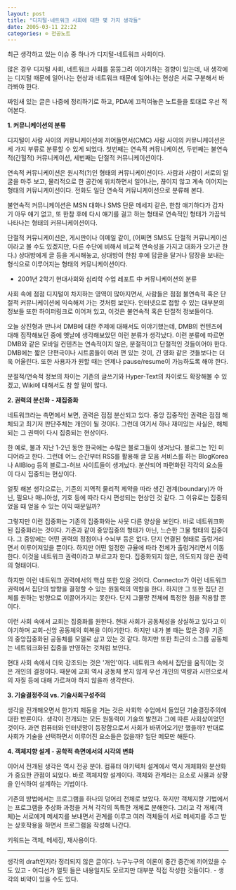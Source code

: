 ```yaml
---
layout: post
title: "디지털-네트워크 사회에 대한 몇 가지 생각들"
date: 2005-03-11 22:22
categories: ⊙ 전공노트
---
```


최근 생각하고 있는 이슈 중 하나가 디지털-네트워크 사회이다.

많은 경우 디지털 사회, 네트워크 사회를 뭉뚱그려 이야기하는 경향이 있는데, 내 생각에는 디지털 때문에 일어나는 현상과 네트워크 때문에 일어나는 현상은 서로 구분해서 바라봐야 한다.

짜임새 있는 글은 나중에 정리하기로 하고, PDA에 끄적여놓은 노트들을 토대로 우선 적어본다.


**1. 커뮤니케이션의 분류**

디지털이 사람 사이의 커뮤니케이션에 끼어들면서(CMC) 사람 사이의 커뮤니케이션은 세 가지 부류로 분류할 수 있게 되었다. 첫번째는 연속적 커뮤니케이션, 두번째는 불연속적(간헐적) 커뮤니케이션, 세번째는 단절적 커뮤니케이션이다.

연속적 커뮤니케이션은 원시적(?)인 형태의 커뮤니케이션이다. 사람과 사람이 서로의 얼굴을 마주 보고, 물리적으로 한 공간에 위치하면서 일어나는, 끊이지 않고 계속 이어지는 형태의 커뮤니케이션이다. 전화도 일단 연속적 커뮤니케이션으로 분류해 본다.

불연속적 커뮤니케이션은 MSN 대화나 SMS 단문 메세지 같은, 한참 얘기하다가 갑자기 아무 얘기 없고, 또 한참 후에 다시 얘기를 걸고 하는 형태로 연속적인 형태가 가끔씩 나타나는 형태의 커뮤니케이션이다.

단절적 커뮤니케이션은, 게시판이나 이메일 같이, (어쩌면 SMS도 단절적 커뮤니케이션이라고 볼 수도 있겠지만, 다른 수단에 비해서 비교적 연속성을 가지고 대화가 오가곤 한다.) 상대방에게 글 등을 게시해놓고, 상대방이 한참 후에 답글을 달거나 답장을 보내는 형식으로 이루어지는 형태의 커뮤니케이션이다.

- 2001년 2학기 현대사회와 심리학 수업 레포트 中 커뮤니케이션의 분류

사회 속에 점점 디지털이 차지하는 영역이 많아지면서, 사람들은 점점 불연속적 혹은 단절적 커뮤니케이션에 익숙해져 가는 것처럼 보인다. 인터넷으로 접할 수 있는 대부분의 정보들 또한 하이퍼링크로 이어져 있고, 이것은 불연속적 혹은 단절적 정보들이다.

오늘 상진형과 만나서 DMB에 대한 주제에 대해서도 이야기했는데, DMB의 컨텐츠에 대해 짐작해보던 중에 옛날에 생각해보았던 이런 분류가 생각났다. 이런 분류에 따르면 DMB와 같은 모바일 컨텐츠는 연속적이지 않은, 분절적이고 단절적인 것들이어야 한다. DMB에는 짧은 단편극이나 시트콤들이 여러 편 있는 것이, 긴 영화 같은 것들보다는 더욱 어울린다. 또한 사용자가 원할 때는 언제나 pause/resume이 가능하도록 해야 한다.

분절적/연속적 정보의 차이는 기존의 글쓰기와 Hyper-Text의 차이로도 확장해볼 수 있겠고, Wiki에 대해서도 참 할 말이 많다.


**2. 권력의 분산화 - 재집중화**

네트워크라는 측면에서 보면, 권력은 점점 분산되고 있다. 중앙 집중적인 권력은 점점 해체되고 최기저 판단주체는 개인이 될 것이다. 그런데 여기서 하나 재미있는 사실은, 해체되는 그 권력이 다시 집중되는 현상이다. 

한 예로, 불과 지난 1-2년 동안 한국에는 수많은 블로그들이 생겨났다. 블로그는 1인 미디어라고 한다. 그런데 어느 순간부터 RSS를 활용해 글 모음 서비스를 하는 BlogKorea나 AllBlog 등의 블로그-허브 사이트들이 생겨났다. 분산되어 파편화된 각각의 요소들이 다시 집중되는 현상이다. 

얼핏 해본 생각으로는, 기존의 지역적 물리적 제약을 따라 생긴 경계(boundary)가 아닌, 필요나 매니아성, 기호 등에 따라 다시 편성되는 현상인 것 같다. 그 이유로는 집중되었을 때 얻을 수 있는 이익 때문일까?

그렇지만 이런 집중화는 기존의 집중화와는 사뭇 다른 양상을 보인다. 바로 네트워크화된 집중화라는 것이다. 기존과 같이 중앙집중의 형태가 아닌, 느슨한 그물 형태의 집중이다. 그 중앙에는 어떤 권력의 정점이나 수뇌부 등은 없다. 단지 연결된 형태로 출렁거리면서 이루어져있을 뿐이다. 하지만 어떤 일정한 규율에 따라 전체가 출렁거리면서 이동한다. 이것을 네트워크 권력이라고 부르고자 한다. 집중화되지 않은, 의도되지 않은 권력의 형태이다.

하지만 이런 네트워크 권력에서의 핵심 또한 있을 것이다. Connector가 이런 네트워크 권력에서 집단의 방향을 결정할 수 있는 원동력의 역할을 한다. 하지만 그 또한 집단 전체를 원하는 방향으로 이끌어가지는 못한다. 단지 그물망 전체에 특정한 힘을 작용할 뿐이다.

이런 사회 속에서 교회는 집중화를 원한다. 현대 사회가 공동체성을 상실하고 있다고 이야기하며 교회-신앙 공동체의 회복을 이야기한다. 하지만 내가 볼 때는 많은 경우 기존의 중앙집중화된 공동체를 모델로 삼고 있는 것 같다. 하지만 또한 최근의 소그룹 공동체는 네트워크화된 집중을 반영하는 것처럼 보인다.

현대 사회 속에서 더욱 강조되는 것은 '개인'이다. 네트워크 속에서 집단을 움직이는 것은 개인의 결정이다. 때문에 교회 역시 공동체 못지 않게 우선 개인의 역량과 시민으로서의 자질 등에 대해 가르쳐야 하지 않을까 생각한다.


**3. 기술결정주의 vs. 기술사회구성주의**

생각을 전개해오면서 한가지 제동을 거는 것은 사회학 수업에서 들었던 기술결정주의에 대한 반론이다. 생각이 전개되는 모든 원동력이 기술의 발전과 그에 따른 사회상이었던 것이다. 과연 컴퓨터와 인터넷망이 등장함으로서 사회가 바뀌어오기만 했을까? 반대로 사회가 기술을 선택하면서 이루어진 요소들은 없을까? 일단 메모만 해둔다.


**4. 객체지향 설계 - 공학적 측면에서의 시각의 변화**

이어서 전개된 생각은 역시 전공 분야. 컴퓨터 아키텍처 설계에서 역시 개체화와 분산화가 중요한 관점이 되었다. 바로 객체지향 설계이다. 객체와 관계라는 요소로 사물과 상황을 인식하여 설계하는 기법이다. 

기존의 방법에서는 프로그램을 하나의 덩어리 전체로 보았다. 하지만 객체지향 기법에서는 프로그램을 추상화 과정을 거쳐 각각의 독특한 개체로 분해한다. 그리고 각 개체(객체)는 서로에게 메세지를 보내면서 관계를 이루고 여러 객체들이 서로 메세지를 주고 받는 상호작용을 하면서 프로그램을 작성해 나간다.

키워드는 객체, 메세징, 재사용이다.

----
생각의 draft인지라 정리되지 않은 글이다. 누구누구의 이론이 중간 중간에 끼어있을 수도 있고 - 어디선가 얼핏 들은 내용일지도 모르지만 대부분 직접 작성한 것들이다. - 생각의 비약이 있을 수도 있다.

       
